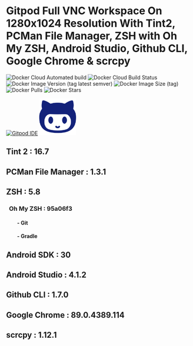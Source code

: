 # Gitpod Full VNC Workspace On 1280x1024 Resolution With Tint2, PCMan File Manager, ZSH with Oh My ZSH, Android Studio, Github CLI, Google Chrome & scrcpy

![Docker Cloud Automated build](https://img.shields.io/docker/cloud/automated/baneeishaque/gitpod-workspace-full-vnc-tint2-pcmanfm-zsh-android-studio-gh-chrome-scrcpy-1280x1024)
![Docker Cloud Build Status](https://img.shields.io/docker/cloud/build/baneeishaque/gitpod-workspace-full-vnc-tint2-pcmanfm-zsh-android-studio-gh-chrome-scrcpy-1280x1024)
![Docker Image Version (tag latest semver)](https://img.shields.io/docker/v/baneeishaque/gitpod-workspace-full-vnc-tint2-pcmanfm-zsh-android-studio-gh-chrome-scrcpy-1280x1024/latest)
![Docker Image Size (tag)](https://img.shields.io/docker/image-size/baneeishaque/gitpod-workspace-full-vnc-tint2-pcmanfm-zsh-android-studio-gh-chrome-scrcpy-1280x1024/latest)
![Docker Pulls](https://img.shields.io/docker/pulls/baneeishaque/gitpod-workspace-full-vnc-tint2-pcmanfm-zsh-android-studio-gh-chrome-scrcpy-1280x1024)
![Docker Stars](https://img.shields.io/docker/stars/baneeishaque/gitpod-workspace-full-vnc-tint2-pcmanfm-zsh-android-studio-gh-chrome-scrcpy-1280x1024)

<a href="https://gitpod.io/#https://github.com/Baneeishaque/gitpod-workspace-full-vnc-tint2-pcmanfm-zsh-android-studio-gh-chrome-scrcpy-1280x1024"><img src="https://icons-for-free.com/iconfiles/png/512/gitpod-1324440164066425542.png" alt="Gitpod IDE" width="100" height="100"></a>
<a href="https://github1s.com/Baneeishaque/gitpod-workspace-full-vnc-tint2-pcmanfm-zsh-android-studio-gh-chrome-scrcpy-1280x1024"><img src="https://raw.githubusercontent.com/conwnet/github1s/master/resources/images/logo.svg" alt="Github1s Editor" width="100" height="100"></a>

## Tint 2 : 16.7  
## PCMan File Manager : 1.3.1  
## ZSH : 5.8  
### &nbsp;&nbsp;Oh My ZSH : 95a06f3  
#### &nbsp;&nbsp;&nbsp;&nbsp;&nbsp;&nbsp;&nbsp;&nbsp; - Git
#### &nbsp;&nbsp;&nbsp;&nbsp;&nbsp;&nbsp;&nbsp;&nbsp; - Gradle
## Android SDK : 30  
## Android Studio : 4.1.2  
## Github CLI : 1.7.0  
## Google Chrome : 89.0.4389.114  
## scrcpy : 1.12.1

[//]: # "[![Gitpod ready-to-code](https://img.shields.io/badge/Gitpod-ready--to--code-blue?logo=gitpod)](https://gitpod.io/#https://github.com/Baneeishaque/gitpod-workspace-full-vnc-tint2-pcmanfm-zsh-android-studio-gh-chrome-scrcpy-1280x1024)"
